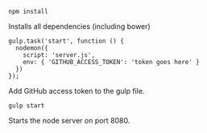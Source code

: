 ```
npm install
```
Installs all dependencies (including bower)

```
gulp.task('start', function () {
  nodemon({
    script: 'server.js',
    env: { 'GITHUB_ACCESS_TOKEN': 'token goes here' }
  })
});
```
Add GitHub access token to the gulp file.

```
gulp start
```
Starts the node server on port 8080.
